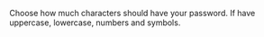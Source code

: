 Choose how much characters should have your password. If have uppercase, lowercase, numbers and symbols.
